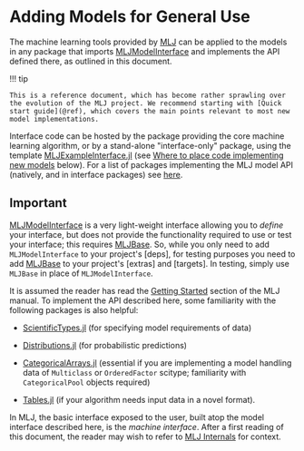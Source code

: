 # Adding Models for General Use

The machine learning tools provided by
[MLJ](https://JuliaAI.github.io/MLJ.jl/dev/) can be applied to the models in
any package that imports 
[MLJModelInterface](https://github.com/JuliaAI/MLJModelInterface.jl) and implements the
API defined there, as outlined in this document. 

!!! tip

    This is a reference document, which has become rather sprawling over the evolution of the MLJ project. We recommend starting with [Quick start guide](@ref), which covers the main points relevant to most new model implementations.

Interface code can be hosted by the package providing the core machine learning algorithm,
or by a stand-alone "interface-only" package, using the template
[MLJExampleInterface.jl](https://github.com/JuliaAI/MLJExampleInterface.jl) (see [Where to
place code implementing new models](@ref) below). For a list of packages implementing the
MLJ model API (natively, and in interface packages) see
[here](https://JuliaAI.github.io/MLJ.jl/dev/list_of_supported_models/).

## Important

[MLJModelInterface](https://github.com/JuliaAI/MLJModelInterface.jl)
is a very light-weight interface allowing you to *define* your
interface, but does not provide the functionality required to use or
test your interface; this requires
[MLJBase](https://github.com/JuliaAI/MLJBase.jl).  So,
while you only need to add `MLJModelInterface` to your project's
[deps], for testing purposes you need to add
[MLJBase](https://github.com/JuliaAI/MLJBase.jl) to your
project's [extras] and [targets]. In testing, simply use `MLJBase` in
place of `MLJModelInterface`.

It is assumed the reader has read the [Getting
Started](https://JuliaAI.github.io/MLJ.jl/dev/getting_started/) section of
the MLJ manual.  To implement the API described here, some familiarity with the following
packages is also helpful:

- [ScientificTypes.jl](https://github.com/JuliaAI/ScientificTypes.jl)
  (for specifying model requirements of data)

- [Distributions.jl](https://github.com/JuliaStats/Distributions.jl)
  (for probabilistic predictions)

- [CategoricalArrays.jl](https://github.com/JuliaData/CategoricalArrays.jl)
  (essential if you are implementing a model handling data of
  `Multiclass` or `OrderedFactor` scitype; familiarity with
  `CategoricalPool` objects required)

- [Tables.jl](https://github.com/JuliaData/Tables.jl) (if your
  algorithm needs input data in a novel format).

In MLJ, the basic interface exposed to the user, built atop the model interface described
here, is the *machine interface*. After a first reading of this document, the reader may
wish to refer to [MLJ
Internals](https://JuliaAI.github.io/MLJ.jl/dev/internals/) for context.

